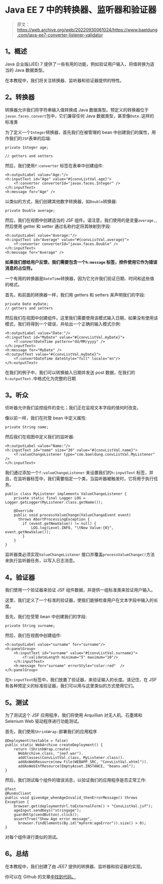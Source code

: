 # Java EE 7 中的转换器、监听器和验证器

> 原文：<https://web.archive.org/web/20220930061024/https://www.baeldung.com/java-ee7-converter-listener-validator>

## **1。概述**

Java 企业版(JEE) 7 提供了一些有用的功能，例如验证用户输入，将值转换为适当的 Java 数据类型。

在本教程中，我们将关注转换器、监听器和验证器提供的特性。

## **2。转换器**

转换器允许我们将字符串输入值转换成 Java 数据类型。预定义的转换器位于`javax.faces.convert`包中，它们兼容任何 Java 数据类型，甚至像`Date.`这样的标准类

为了定义一个`Integer`转换器，首先我们在被管理的 bean 中创建我们的属性，用作我们的`JSF`表单的后端:

```
private Integer age;

// getters and setters
```

然后，我们使用`f:converter` 标签在表单中创建组件:

```
<h:outputLabel value="Age:"/>
<h:inputText id="Age" value="#{convListVal.age}">
    <f:converter converterId="javax.faces.Integer" />
</h:inputText>
<h:message for="Age" />
```

以类似的方式，我们创建其他数字转换器，如`Double`转换器:

```
private Double average;
```

然后，我们在视图中创建适当的 JSF 组件。请注意，我们使用的是变量`average,`,然后使用 getter 和 setter 通过名称约定将其映射到字段:

```
<h:outputLabel value="Average:"/>
<h:inputText id="Average" value="#{convListVal.average}">
    <f:converter converterId="javax.faces.Double" />
</h:inputText>
<h:message for="Average" />
```

**如果我们想给用户反馈，我们需要包含一个`h:message` 标签，控件使用它作为错误消息的占位符。**

一个有用的转换器是`DateTime`转换器，因为它允许我们验证日期、时间和这些值的格式。

首先，和前面的转换器一样，我们用 getters 和 setters 来声明我们的字段:

```
private Date myDate;
// getters and setters
```

然后我们在视图中创建组件。这里我们需要使用该模式输入日期，如果没有使用该模式，我们将得到一个错误，并给出一个正确的输入模式示例:

```
<h:outputLabel value="Date:"/>
<h:inputText id="MyDate" value="#{convListVal.myDate}">
    <f:convertDateTime pattern="dd/MM/yyyy" />
</h:inputText>
<h:message for="MyDate" />
<h:outputText value="#{convListVal.myDate}">
    <f:convertDateTime dateStyle="full" locale="en"/>
</h:outputText>
```

在我们的例子中，我们可以转换输入日期并发送 post 数据，在我们的`h:outputText.`中格式化为完整的日期

## **3。听众**

侦听器允许我们监控组件的变化；我们正在监视文本字段的值何时改变。

像以前一样，我们在托管 bean 中定义属性:

```
private String name;
```

然后我们在视图中定义我们的监听器:

```
<h:outputLabel value="Name:"/>
<h:inputText id="name" size="30" value="#{convListVal.name}">
    <f:valueChangeListener type="com.baeldung.convListVal.MyListener" />
</h:inputText>
```

我们通过添加一个`f:valueChangeListener` 来设置我们的`h:inputText` 标签，并且，在监听器标签中，我们需要指定一个类，当监听器被触发时，它将用于执行任务。

```
public class MyListener implements ValueChangeListener {
    private static final Logger LOG = Logger.getLogger(MyListener.class.getName());	

    @Override
    public void processValueChange(ValueChangeEvent event)
      throws AbortProcessingException {
        if (event.getNewValue() != null) {
            LOG.log(Level.INFO, "\tNew Value:{0}", event.getNewValue());
        }
    }
}
```

监听器类必须实现`ValueChangeListener` 接口并覆盖`processValueChange()`方法来执行监听器任务，以写入日志消息。

## **4。验证器**

我们使用一个验证器来验证 JSF 组件数据，并提供一组标准类来验证用户输入。

这里，我们定义了一个标准的验证器，使我们能够检查用户在文本字段中输入的长度。

首先，我们在受管 bean 中创建我们的字段:

```
private String surname;
```

然后，我们在视图中创建组件:

```
<h:outputLabel value="surname" for="surname"/>
<h:panelGroup>
    <h:inputText id="surname" value="#{convListVal.surname}">
        <f:validateLength minimum="5" maximum="10"/>
    </h:inputText>
    <h:message for="surname" errorStyle="color:red"  />
</h:panelGroup>
```

在`h:inputText`标签中，我们放置了验证器，来验证输入的长度。请记住，在 JSF 有各种预定义的标准验证器，我们可以用与这里类似的方式使用它们。

## **5。测试**

为了测试这个 JSF 应用程序，我们将使用 Arquillian 对无人机、石墨烯和 Selenium Web 驱动程序进行功能测试。

首先，我们使用`ShrinkWrap:`部署我们的应用程序

```
@Deployment(testable = false)
public static WebArchive createDeployment() {
    return (ShrinkWrap.create(
      WebArchive.class, "jee7.war").
      addClasses(ConvListVal.class, MyListener.class)).
      addAsWebResource(new File(WEBAPP_SRC, "ConvListVal.xhtml")).
      addAsWebInfResource(EmptyAsset.INSTANCE, "beans.xml");
}
```

然后，我们测试每个组件的错误消息，以验证我们的应用程序是否正常工作:

```
@Test
@RunAsClient
public void givenAge_whenAgeInvalid_thenErrorMessage() throws Exception {
    browser.get(deploymentUrl.toExternalForm() + "ConvListVal.jsf");
    ageInput.sendKeys("stringage");
    guardHttp(sendButton).click();
    assertTrue("Show Age error message",
      browser.findElements(By.id("myForm:ageError")).size() > 0);
}
```

对每个组件进行类似的测试。

## **6。总结**

在本教程中，我们创建了由 JEE7 提供的转换器、监听器和验证器的实现。

你可以在 Github 的文章[中找到代码。](https://web.archive.org/web/20221128105358/https://github.com/eugenp/tutorials/tree/master/web-modules/jee-7)